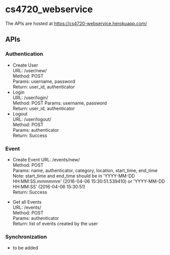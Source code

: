 # cs4720_webservice
The APIs are hosted at https://cs4720-webservice.herokuapp.com/

## APIs

### Authentication
- Create User  
URL: /user/new/  
Method: POST  
Params: username, password  
Return: user_id, authenticator  
- Login  
URL: /user/login/  
Method: POST
Params: username, password  
Return: user_id, authenticator  
- Logout  
URL: /user/logout/  
Method: POST  
Params: authenticator  
Return: Success  

### Event
- Create Event
URL: /events/new/  
Method: POST  
Params: name, authenticator, category, location, start_time, end_time  
Note: start_time and end_time should be in 'YYYY-MM-DD HH:MM:SS.mmmmmm' (2016-04-06 15:30:51.539410)
or 'YYYY-MM-DD HH:MM:SS' (2016-04-06 15:30:51)  
Return: Success  

- Get all Events  
URL: /events/  
Method: POST  
Params: authenticator  
Return: list of events created by the user  

### Synchronization
- to be added


